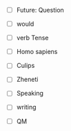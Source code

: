 
- [ ] Future: Question
- [ ] would
- [ ] verb Tense
- [ ] Homo sapiens
- [ ] Culips
- [ ] Zheneti
- [ ] Speaking
- [ ] writing
- [ ] QM


